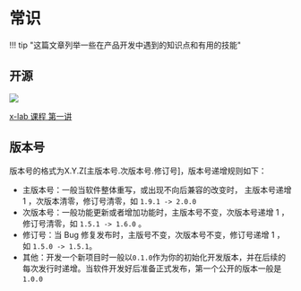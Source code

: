 # 常识

!!! tip "这篇文章列举一些在产品开发中遇到的知识点和有用的技能"

## 开源
![](https://philfan-pic.oss-cn-beijing.aliyuncs.com/img/20240714184808.png)

[x-lab 课程 第一讲](https://xlab2017.yuque.com/staff-kbz9wp/ut3q7i/uipcr0gbxd7d3kvx?singleDoc)


## 版本号

版本号的格式为X.Y.Z[主版本号.次版本号.修订号]，版本号递增规则如下：

- 主版本号：一般当软件整体重写，或出现不向后兼容的改变时， 主版本号递增 1 ，次版本清零，修订号清零，如 `1.9.1 -> 2.0.0`
- 次版本号：一般功能更新或者增加功能时，主版本号不变，次版本号递增 1 ，修订号清零，如 `1.5.1 -> 1.6.0` 。
- 修订号：当 Bug 修复发布时，主版号不变，次版本号不变，修订号递增 1 ，如 `1.5.0 -> 1.5.1`。
- 其他：开发一个新项目时一般以`0.1.0`作为你的初始化开发版本，并在后续的每次发行时递增。当软件开发好后准备正式发布，第一个公开的版本一般是`1.0.0`



